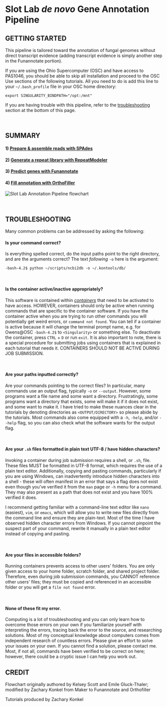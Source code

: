 # Slot Lab *de novo* Gene Annotation Pipeline
## GETTING STARTED
This pipeline is tailored toward the annotation of fungal genomes without direct transcript evidence (adding transcript evidence is simply another step in the Funannotate portion).

If you are using the Ohio Supercomputer (OSC) and have access to PAS1046, you should be able to skip all installation and proceed to the OSC Use sections of the following tutorials. All you need to do is add this line to your `~/.bash_profile` file in your OSC home directory:
```
export SINGULARITY_BINDPATH="/opt:/mnt"
```

If you are having trouble with this pipeline, refer to the [troubleshooting](https://gitlab.com/xonq/tutorials/-/blob/master/annotationPipeline.md#troubleshooting) section at the bottom of this page.

<br />

## SUMMARY
#### 1) [Prepare & assemble reads with SPAdes](https://gitlab.com/xonq/tutorials/-/blob/master/assembly.md)
#### 2) [Generate a repeat library with RepeatModeler](https://gitlab.com/xonq/tutorials/-/blob/master/repeatmodeler.md)
#### 3) [Predict genes with Funannotate](https://gitlab.com/xonq/tutorials/-/blob/master/funannotate.md)
#### 4) [Fill annotation with OrthoFiller](https://gitlab.com/xonq/tutorials/-/blob/master/orthofiller.md)

![Slot Lab Annotation Pipeline flowchart](https://gitlab.com/xonq/tutorials/-/raw/master/image/annotationPipeline.png "Flowchart")

<br />

## TROUBLESHOOTING
Many common problems can be addressed by asking the following:

#### Is your command correct?
Is everything spelled correct, do the input paths point to the right
directory, and are the arguments correct? The text *following* `-o` here is the
argument:
```
-bash-4.2$ python ~/scripts/ncbi2db -o ~/.kontools/db/
```

<br />

#### Is the container active/inactive appropriately?
This software is contained within [*containers*](https://gitlab.com/xonq/tutorials/-/blob/master/containers.md) that need to be activated to have access. HOWEVER, containers should only be active when running commands that are specific to the container software. If you have the container active when you are trying to run other commands you will potentially get weird errors, or `command not found`. You can tell if a container is active because it will change the terminal prompt name, e.g. for Owens@OSC `-bash-4.2$` to `<Singularity>` or something else. To deactivate the container, press `CTRL` + `D` or run `exit`. It is also important to note, there is a special procedure for submitting jobs using containers that is explained in each tutorial that needs it. CONTAINERS SHOULD NOT BE ACTIVE DURING JOB SUBMISSION. 

<br />

#### Are your paths inputted correctly?
Are your commands pointing to the correct files? In particular, many commands use an output flag, typically `-o` or `--output`. However, some programs want a file name and some want a directory. Frustratingly, some programs want a directory that exists, some will make it if it does not exist, and some want to make it. I have tried to make these nuances clear in the tutorials by denoting directories as `<OUTPUT/DIRECTORY>` so please abide by the tutorials. Most commands also come equipped with a `-h`, `-help`, and/or `--help` flag, so you can also check what the software wants for the output flag.

<br />

#### Are your `.sh` files formatted in plain text UTF-8 / have hidden characters?
Invoking a container during job submission requires a shell, or `.sh`, file.
These files MUST be formatted in UTF-8 format, which requires the use of a
plain text editor. Additionally, copying and pasting commands, particularly if
you are using Windows, can inadvertently introduce hidden characters into a
shell - these will often manifest in an error that says a flag does not exist
even though you've verified it from the `man` page or `-h` menu for a command.
They may also present as a path that does not exist and you have 100% verified
it does. 

I recommend getting familiar with a command-line text editor like `nano` (easiest), 
`vim`, or `emacs`, which will allow you to write new files directly from the command 
line and ensure they are plain-text. Most of the time I have observed hidden character 
errors from Windows. If you cannot pinpoint the suspect part of your command, 
rewrite it manually in a plain text editor instead of copying and pasting.

<br />

#### Are your files in accessible folders?
Running containers prevents access to other users' folders. You are only given access to your home folder, scratch folder, and shared project folder. Therefore, even during job submission commands, you CANNOT reference other users' files; they must be copied and referenced in an accessible folder or you will get a `file not found` error.

<br />

#### None of these fit my error.
Computing is a lot of troubleshooting and you can only learn how to overcome those errors on your own if you familiarize yourself with interpreting the errors, tracing back the error to the source, and researching solutions. Most of my conceptual knowledge about computers comes from independent research of countless errors. Please give an effort to solve your issues on your own. If you cannot find a solution, please contact me. Most, if not all, commands have been verified to be correct on here; however, there could be a cryptic issue I can help you work out.

## CREDIT
Flowchart originally authored by Kelsey Scott and Emile Gluck-Thaler; modified by Zachary Konkel from Maker to Funannotate and Orthofiller

Tutorials produced by Zachary Konkel
